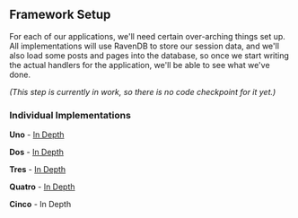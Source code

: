 ## Framework Setup

For each of our applications, we'll need certain over-arching things set up. All implementations will use RavenDB to store our session data, and we'll also load some posts and pages into the database, so once we start writing the actual handlers for the application, we'll be able to see what we've done.

_(This step is currently in work, so there is no code checkpoint for it yet.)_

### Individual Implementations

**Uno** - [In Depth](uno.html)

**Dos** - [In Depth](dos.html)

**Tres** - [In Depth](tres.html)

**Quatro** - [In Depth](quatro.html)

**Cinco** - In Depth

